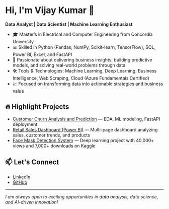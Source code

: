 # Hi, I'm Vijay Kumar 👋

**Data Analyst | Data Scientist | Machine Learning Enthusiast**

- 🎓 Master’s in Electrical and Computer Engineering from Concordia University
- 📊 Skilled in Python (Pandas, NumPy, Scikit-learn, TensorFlow), SQL, Power BI, Excel, and FastAPI
- 🚀 Passionate about delivering business insights, building predictive models, and solving real-world problems through data
- 🛠️ Tools & Technologies: Machine Learning, Deep Learning, Business Intelligence, Web Scraping, Cloud (Azure Fundamentals Certified)
- 📈 Focused on transforming data into actionable strategies and business value

## 🔥 Highlight Projects
- [Customer Churn Analysis and Prediction](https://github.com/vijaykumar1799/Customer-Churn-Prediction-Retention-Strategy) — EDA, ML modeling, FastAPI deployment
- [Retail Sales Dashboard (Power BI)](https://github.com/vijaykumar1799/Bike-Store-Sales-Analysis-Dashboard) — Multi-page dashboard analyzing sales, customer trends, and products
- [Face Mask Detection System](https://github.com/vijaykumar1799/face_mask_classifier) — Deep learning project with 40,000+ views and 7,000+ downloads on Kaggle

## 📫 Let's Connect
- [LinkedIn](https://www.linkedin.com/in/vijaykumar1997/)
- [GitHub](https://github.com/vijaykumar1799)

---

*I am always open to exciting opportunities in data analysis, data science, and AI-driven innovation!*
